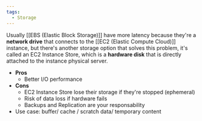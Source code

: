 ```yaml
---
tags:
  - Storage
---
```

Usually [[EBS (Elastic Block Storage)]] have more latency because they're a __network drive__ that connects to the [[EC2 (Elastic Compute Cloud)]] instance, but there's another storage option that solves this problem, it's called an EC2 Instance Store, which is a __hardware disk__ that is directly attached to the instance physical server.
- __Pros__
	- Better I/O performance
- __Cons__
	- EC2 Instance Store lose their storage if they're stopped (ephemeral)
	- Risk of data loss if hardware fails
	- Backups and Replication are your responsability
- Use case: buffer/ cache / scratch data/ temporary content